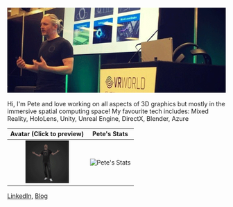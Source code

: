 ![Banner](./images/github-banner.png)

Hi, I'm Pete and love working on all aspects of 3D graphics but mostly in the immersive spatial computing space! My favourite tech includes: Mixed Reality, HoloLens, Unity, Unreal Engine, DirectX, Blender, Azure

Avatar (Click to preview) | Pete's Stats
:-------------------------:|:-------------------------:
[![Mixed Reality Avatar](./images/avatar-small.png)](https://view.dimensionstudio.co/?&fileId=Microsoft_VIP/Microsoft_VIP_shot05_take03/web/video.hcap) | ![Pete's Stats](https://github-readme-stats.vercel.app/api?username=peted70&theme=dark&show_icons=true&count_private=true)

[LinkedIn](https://www.linkedin.com/in/peterdaukintis/), [Blog](https://petexr.com/)

<!--
**peted70/peted70** is a ✨ _special_ ✨ repository because its `README.md` (this file) appears on your GitHub profile.

Here are some ideas to get you started:

- 🔭 I’m currently working on ...
- 🌱 I’m currently learning ...
- 👯 I’m looking to collaborate on ...
- 🤔 I’m looking for help with ...
- 💬 Ask me about ...
- 📫 How to reach me: ...
- 😄 Pronouns: ...
- ⚡ Fun fact: ...
-->
